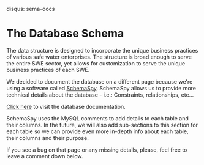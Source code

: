 disqus: sema-docs

# The Database Schema

The data structure is designed to incorporate the unique business practices of various safe water enterprises. The structure is broad enough to serve the entire SWE sector, yet allows for customization to serve the unique business practices of each SWE.

We decided to document the database on a different page because we're using a software called <a href="http://schemaspy.org/" target="_blank">SchemaSpy</a>. SchemaSpy allows us to provide more technical details about the database - i.e.: Constraints, relationships, etc...

<a href="http://sema.untapped-inc.com/docs/dbdoc" target="_blank">Click here</a> to visit the database documentation.

SchemaSpy uses the MySQL comments to add details to each table and their columns. In the future, we will also add sub-sections to this section for each table so we can provide even more in-depth info about each table, their columns and their purpose.

If you see a bug on that page or any missing details, please, feel free to leave a comment down below.